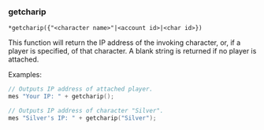 ### getcharip
```
*getcharip({"<character name>"|<account id>|<char id>})
```

This function will return the IP address of the invoking character, or, if a player
is specified, of that character. A blank string is returned if no player is attached.

Examples:

```c
// Outputs IP address of attached player.
mes "Your IP: " + getcharip();

// Outputs IP address of character "Silver".
mes "Silver's IP: " + getcharip("Silver");
```
